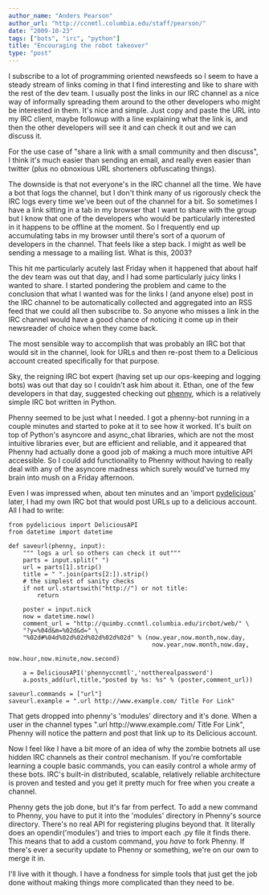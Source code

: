 ```yaml
---
author_name: "Anders Pearson"
author_url: "http://ccnmtl.columbia.edu/staff/pearson/"
date: "2009-10-23"
tags: ["bots", "irc", "python"]
title: "Encouraging the robot takeover"
type: "post"
---
```


<p>I subscribe to a lot of programming oriented newsfeeds so I seem to have a steady stream of links coming in that I find interesting and like to share with the rest of the dev team. I usually post the links in our IRC channel as a nice way of informally spreading them around to the other developers who might be interested in them. It's nice and simple. Just copy and paste the URL into my IRC client, maybe followup with a line explaining what the link is, and then the other developers will see it and can check it out and we can discuss it. </p>

<!--more-->

<p>For the use case of "share a link with a small community and then discuss", I think it's much easier than sending an email, and really even easier than twitter (plus no obnoxious URL shorteners obfuscating things). </p>

<p>The downside is that not everyone's in the IRC channel all the time. We have a bot that logs the channel, but I don't think many of us rigorously check the IRC logs every time we've been out of the channel for a bit. So sometimes I have a link sitting in a tab in my browser that I want to share with the group but I know that one of the developers who would be particularly interested in it happens to be offline at the moment. So I frequently end up accumulating tabs in my browser until there's sort of a quorum of developers in the channel. That feels like a step back. I might as well be sending a message to a mailing list. What is this, 2003?</p>

<p>This hit me particularly acutely last Friday when it happened that about half the dev team was out that day, and I had some particularly juicy links I wanted to share. I started pondering the problem and came to the conclusion that what I wanted was for the links I (and anyone else) post in the IRC channel to be automatically collected and aggregated into an RSS feed that we could all then subscribe to. So anyone who misses a link in the IRC channel would have a good chance of noticing it come up in their newsreader of choice when they come back. </p>

<p>The most sensible way to accomplish that was probably an IRC bot that would sit in the channel, look for URLs and then re-post them to a Delicious account created specifically for that purpose. </p>

<p>Sky, the reigning IRC bot expert (having set up our ops-keeping and logging bots) was out that day so I couldn't ask him about it. Ethan, one of the few developers in that day, suggested checking out <a href="http://inamidst.com/phenny/">phenny</a>, which is a relatively simple IRC bot written in Python. </p>

<p>Phenny seemed to be just what I needed. I got a phenny-bot running in a couple minutes and started to poke at it to see how it worked. It's built on top of Python's asyncore and async_chat libraries, which are not the most intuitive libraries ever, but are efficient and reliable, and it appeared that Phenny had actually done a good job of making a much more intuitive API accessible. So I could add functionality to Phenny without having to really deal with any of the asyncore madness which surely would've turned my brain into mush on a Friday afternoon. </p>

<p>Even I was impressed when, about ten minutes and an 'import <a href="http://code.google.com/p/pydelicious/">pydelicious</a>' later, I had my own IRC bot that would post URLs up to a delicious account. All I had to write:</p>

<pre><code>from pydelicious import DeliciousAPI
from datetime import datetime

def saveurl(phenny, input):
    """ logs a url so others can check it out"""
    parts = input.split(" ")
    url = parts[1].strip()
    title = " ".join(parts[2:]).strip()
    # the simplest of sanity checks
    if not url.startswith("http://") or not title:
        return

    poster = input.nick
    now = datetime.now()
    comment_url = "http://quimby.ccnmtl.columbia.edu/ircbot/web/" \
    "?y=%04d&amp;m=%02d&amp;d=" \
    "%02d#%04d%02d%02d%02d%02d%02d" % (now.year,now.month,now.day,
                                        now.year,now.month,now.day,
                                        now.hour,now.minute,now.second)

    a = DeliciousAPI('phennyccnmtl','nottherealpassword')
    a.posts_add(url,title,"posted by %s: %s" % (poster,comment_url))

saveurl.commands = ["url"]
saveurl.example = ".url http://www.example.com/ Title For Link"
</code></pre>

<p>That gets dropped into phenny's 'modules' directory and it's done. When a user in the channel types ".url http://www.example.com/ Title For Link", Phenny will notice the pattern and post that link up to its Delicious account.</p>

<p>Now I feel like I have a bit more of an idea of why the zombie botnets all use hidden IRC channels as their control mechanism. If you're comfortable learning a couple basic commands, you can easily control a whole army of these bots. IRC's built-in distributed, scalable, relatively reliable architecture is proven and tested and you get it pretty much for free when you create a channel. </p>

<p>Phenny gets the job done, but it's far from perfect. To add a new command to Phenny, you have to put it into the 'modules' directory in Phenny's source directory. There's no real API for registering plugins beyond that. It literally does an opendir('modules') and tries to import each .py file it finds there. This means that to add a custom command, you <em>have</em> to fork Phenny. If there's ever a security update to Phenny or something, we're on our own to merge it in. </p>

<p>I'll live with it though. I have a fondness for simple tools that just get the job done without making things more complicated than they need to be.</p>
